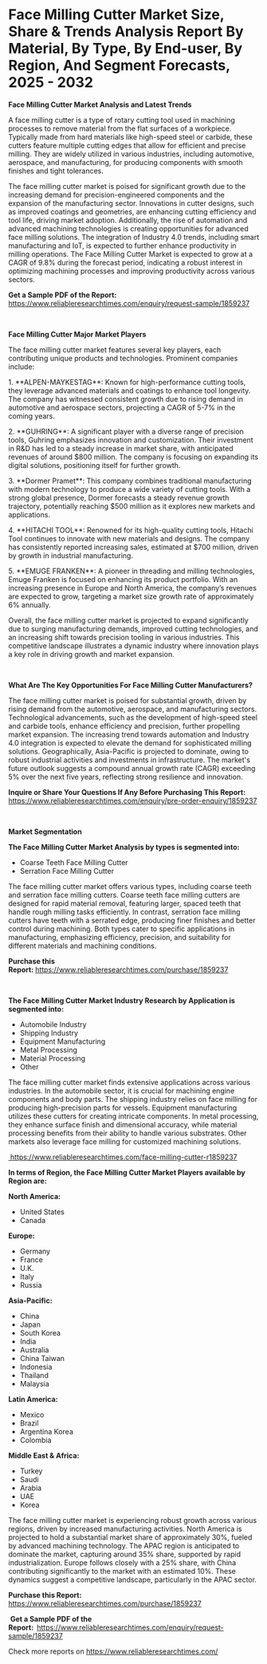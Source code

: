 <p><h1>Face Milling Cutter Market Size, Share & Trends Analysis Report By Material, By Type, By End-user, By Region, And Segment Forecasts, 2025 - 2032</h1></p><p><strong>Face Milling Cutter Market Analysis and Latest Trends</strong></p>
<p><p>A face milling cutter is a type of rotary cutting tool used in machining processes to remove material from the flat surfaces of a workpiece. Typically made from hard materials like high-speed steel or carbide, these cutters feature multiple cutting edges that allow for efficient and precise milling. They are widely utilized in various industries, including automotive, aerospace, and manufacturing, for producing components with smooth finishes and tight tolerances.</p><p>The face milling cutter market is poised for significant growth due to the increasing demand for precision-engineered components and the expansion of the manufacturing sector. Innovations in cutter designs, such as improved coatings and geometries, are enhancing cutting efficiency and tool life, driving market adoption. Additionally, the rise of automation and advanced machining technologies is creating opportunities for advanced face milling solutions. The integration of Industry 4.0 trends, including smart manufacturing and IoT, is expected to further enhance productivity in milling operations. The Face Milling Cutter Market is expected to grow at a CAGR of 9.8% during the forecast period, indicating a robust interest in optimizing machining processes and improving productivity across various sectors.</p></p>
<p><strong>Get a Sample PDF of the Report:&nbsp;</strong> <a href="https://www.reliableresearchtimes.com/enquiry/request-sample/1859237?utm_campaign=2326&utm_medium=2&utm_source=Github&utm_content=ia&utm_term=08042025&utm_id=face-milling-cutter">https://www.reliableresearchtimes.com/enquiry/request-sample/1859237</a></p>
<p>&nbsp;</p>
<p><strong>Face Milling Cutter Major Market Players</strong></p>
<p><p>The face milling cutter market features several key players, each contributing unique products and technologies. Prominent companies include:</p><p>1. **ALPEN-MAYKESTAG**: Known for high-performance cutting tools, they leverage advanced materials and coatings to enhance tool longevity. The company has witnessed consistent growth due to rising demand in automotive and aerospace sectors, projecting a CAGR of 5-7% in the coming years.</p><p>2. **GUHRING**: A significant player with a diverse range of precision tools, Guhring emphasizes innovation and customization. Their investment in R&D has led to a steady increase in market share, with anticipated revenues of around $800 million. The company is focusing on expanding its digital solutions, positioning itself for further growth.</p><p>3. **Dormer Pramet**: This company combines traditional manufacturing with modern technology to produce a wide variety of cutting tools. With a strong global presence, Dormer forecasts a steady revenue growth trajectory, potentially reaching $500 million as it explores new markets and applications.</p><p>4. **HITACHI TOOL**: Renowned for its high-quality cutting tools, Hitachi Tool continues to innovate with new materials and designs. The company has consistently reported increasing sales, estimated at $700 million, driven by growth in industrial manufacturing.</p><p>5. **EMUGE FRANKEN**: A pioneer in threading and milling technologies, Emuge Franken is focused on enhancing its product portfolio. With an increasing presence in Europe and North America, the company’s revenues are expected to grow, targeting a market size growth rate of approximately 6% annually.</p><p>Overall, the face milling cutter market is projected to expand significantly due to surging manufacturing demands, improved cutting technologies, and an increasing shift towards precision tooling in various industries. This competitive landscape illustrates a dynamic industry where innovation plays a key role in driving growth and market expansion.</p></p>
<p>&nbsp;</p>
<p><strong>What Are The Key Opportunities For Face Milling Cutter Manufacturers?</strong></p>
<p><p>The face milling cutter market is poised for substantial growth, driven by rising demand from the automotive, aerospace, and manufacturing sectors. Technological advancements, such as the development of high-speed steel and carbide tools, enhance efficiency and precision, further propelling market expansion. The increasing trend towards automation and Industry 4.0 integration is expected to elevate the demand for sophisticated milling solutions. Geographically, Asia-Pacific is projected to dominate, owing to robust industrial activities and investments in infrastructure. The market's future outlook suggests a compound annual growth rate (CAGR) exceeding 5% over the next five years, reflecting strong resilience and innovation.</p></p>
<p><strong>Inquire or Share Your Questions If Any Before Purchasing This Report:</strong> <a href="https://www.reliableresearchtimes.com/enquiry/pre-order-enquiry/1859237?utm_campaign=2326&utm_medium=2&utm_source=Github&utm_content=ia&utm_term=08042025&utm_id=face-milling-cutter">https://www.reliableresearchtimes.com/enquiry/pre-order-enquiry/1859237</a></p>
<p>&nbsp;</p>
<p><strong>Market Segmentation</strong></p>
<p><strong>The Face Milling Cutter Market Analysis by types is segmented into:</strong></p>
<p><ul><li>Coarse Teeth Face Milling Cutter</li><li>Serration Face Milling Cutter</li></ul></p>
<p><p>The face milling cutter market offers various types, including coarse teeth and serration face milling cutters. Coarse teeth face milling cutters are designed for rapid material removal, featuring larger, spaced teeth that handle rough milling tasks efficiently. In contrast, serration face milling cutters have teeth with a serrated edge, producing finer finishes and better control during machining. Both types cater to specific applications in manufacturing, emphasizing efficiency, precision, and suitability for different materials and machining conditions.</p></p>
<p><strong>Purchase this Report:&nbsp;</strong><a href="https://www.reliableresearchtimes.com/purchase/1859237?utm_campaign=2326&utm_medium=2&utm_source=Github&utm_content=ia&utm_term=08042025&utm_id=face-milling-cutter">https://www.reliableresearchtimes.com/purchase/1859237</a></p>
<p>&nbsp;</p>
<p><strong>The Face Milling Cutter Market Industry Research by Application is segmented into:</strong></p>
<p><ul><li>Automobile Industry</li><li>Shipping Industry</li><li>Equipment Manufacturing</li><li>Metal Processing</li><li>Material Processing</li><li>Other</li></ul></p>
<p><p>The face milling cutter market finds extensive applications across various industries. In the automobile sector, it is crucial for machining engine components and body parts. The shipping industry relies on face milling for producing high-precision parts for vessels. Equipment manufacturing utilizes these cutters for creating intricate components. In metal processing, they enhance surface finish and dimensional accuracy, while material processing benefits from their ability to handle various substrates. Other markets also leverage face milling for customized machining solutions.</p></p>
<p><a href="https://www.reliableresearchtimes.com/face-milling-cutter-r1859237?utm_campaign=2326&utm_medium=2&utm_source=Github&utm_content=ia&utm_term=08042025&utm_id=face-milling-cutter">&nbsp;https://www.reliableresearchtimes.com/face-milling-cutter-r1859237</a></p>
<p><strong>In terms of Region, the Face Milling Cutter Market Players available by Region are:</strong></p>
<p>
    <p> <strong> North America: </strong>
        <ul>
            <li>United States</li>
            <li>Canada</li>
        </ul>
        </p> 
    <p> <strong> Europe: </strong>
        <ul>
            <li>Germany</li>
            <li>France</li>
            <li>U.K.</li>
            <li>Italy</li>
            <li>Russia</li>
        </ul>
        </p> 
    <p> <strong> Asia-Pacific: </strong>
        <ul>
            <li>China</li>
            <li>Japan</li>
            <li>South Korea</li>
            <li>India</li>
            <li>Australia</li>
            <li>China Taiwan</li>
            <li>Indonesia</li>
            <li>Thailand</li>
            <li>Malaysia</li>
        </ul>
        </p> 
    <p> <strong> Latin America: </strong>
        <ul>
            <li>Mexico</li>
            <li>Brazil</li>
            <li>Argentina Korea</li>
            <li>Colombia</li>
        </ul>
        </p> 
    <p> <strong> Middle East & Africa: </strong>
        <ul>
            <li>Turkey</li>
            <li>Saudi</li>
            <li>Arabia</li>
            <li>UAE</li>
            <li>Korea</li>
        </ul>
    </p>
    </p>
<p><p>The face milling cutter market is experiencing robust growth across various regions, driven by increased manufacturing activities. North America is projected to hold a substantial market share of approximately 30%, fueled by advanced machining technology. The APAC region is anticipated to dominate the market, capturing around 35% share, supported by rapid industrialization. Europe follows closely with a 25% share, with China contributing significantly to the market with an estimated 10%. These dynamics suggest a competitive landscape, particularly in the APAC sector.</p></p>
<p><strong>Purchase this Report: </strong><a href="https://www.reliableresearchtimes.com/purchase/1859237?utm_campaign=2326&utm_medium=2&utm_source=Github&utm_content=ia&utm_term=08042025&utm_id=face-milling-cutter">https://www.reliableresearchtimes.com/purchase/1859237</a></p>
<p>&nbsp;<strong>Get a Sample PDF of the Report:&nbsp;&nbsp;</strong><a href="https://www.reliableresearchtimes.com/enquiry/request-sample/1859237?utm_campaign=2326&utm_medium=2&utm_source=Github&utm_content=ia&utm_term=08042025&utm_id=face-milling-cutter">https://www.reliableresearchtimes.com/enquiry/request-sample/1859237</a></p>
<p><strong></strong></p>
<p>Check more reports on <a href="https://www.reliableresearchtimes.com/?utm_campaign=2326&utm_medium=2&utm_source=Github&utm_content=ia&utm_term=08042025&utm_id=face-milling-cutter">https://www.reliableresearchtimes.com/</a></p>